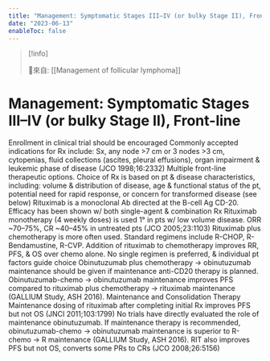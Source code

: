 ```yaml
---
title: "Management: Symptomatic Stages III–IV (or bulky Stage II), Front-line"
date: "2023-06-13"
enableToc: false
---
```


> [!info] 
> 
> 🌱來自: [[Management of follicular lymphoma]]

# Management: Symptomatic Stages III–IV (or bulky Stage II), Front-line
Enrollment in clinical trial should be encouraged
Commonly accepted indications for Rx include: Sx, any node >7 cm or 3 nodes >3 cm, cytopenias, fluid collections (ascites, pleural effusions), organ impairment & leukemic phase of disease (JCO 1998;16:2332)
Multiple front-line therapeutic options. Choice of Rx is based on pt & disease characteristics, including: volume & distribution of disease, age & functional status of the pt, potential need for rapid response, or concern for transformed disease (see below)
Rituximab is a monoclonal Ab directed at the B-cell Ag CD-20. Efficacy has been shown w/ both single-agent & combination Rx
Rituximab monotherapy (4 weekly doses) is used 1° in pts w/ low volume disease. ORR ~70–75%, CR ~40–45% in untreated pts (JCO 2005;23:1103)
Rituximab plus chemotherapy is more often used. Standard regimens include R-CHOP, R-Bendamustine, R-CVP. Addition of rituximab to chemotherapy improves RR, PFS, & OS over chemo alone. No single regimen is preferred, & individual pt factors guide choice
Obinutuzumab plus chemotherapy → obinutuzumab maintenance should be given if maintenance anti-CD20 therapy is planned. Obinutuzumab-chemo → obinutuzumab maintenance improves PFS compared to rituximab plus chemotherapy → rituximab maintenance (GALLIUM Study, ASH 2016).
Maintenance and Consolidation Therapy
Maintenance dosing of rituximab after completing initial Rx improves PFS but not OS (JNCI 2011;103:1799)
No trials have directly evaluated the role of maintenance obinutuzumab. If maintenance therapy is recommended, obinutuzumab-chemo → obinutuzumab maintenance is superior to R-chemo → R maintenance (GALLIUM Study, ASH 2016).
RIT also improves PFS but not OS, converts some PRs to CRs (JCO 2008;26:5156)

